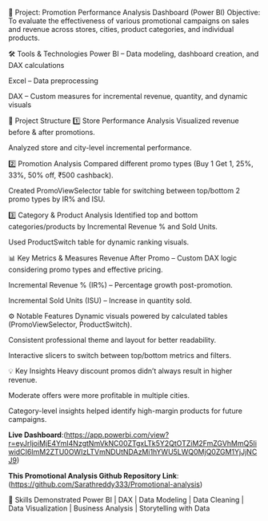 🧾 Project: Promotion Performance Analysis Dashboard (Power BI)
Objective:
 To evaluate the effectiveness of various promotional campaigns on sales and revenue across stores, cities, product categories, and individual products.

🛠️ Tools & Technologies
Power BI – Data modeling, dashboard creation, and DAX calculations

Excel – Data preprocessing

DAX – Custom measures for incremental revenue, quantity, and dynamic visuals


📁 Project Structure
1️⃣ Store Performance Analysis
Visualized revenue before & after promotions.

Analyzed store and city-level incremental performance.

2️⃣ Promotion Analysis
Compared different promo types (Buy 1 Get 1, 25%, 33%, 50% off, ₹500 cashback).

Created PromoViewSelector table for switching between top/bottom 2 promo types by IR% and ISU.

3️⃣ Category & Product Analysis
Identified top and bottom categories/products by Incremental Revenue % and Sold Units.

Used ProductSwitch table for dynamic ranking visuals.


📊 Key Metrics & Measures
Revenue After Promo – Custom DAX logic considering promo types and effective pricing.

Incremental Revenue % (IR%) – Percentage growth post-promotion.

Incremental Sold Units (ISU) – Increase in quantity sold.


⚙️ Notable Features
Dynamic visuals powered by calculated tables (PromoViewSelector, ProductSwitch).

Consistent professional theme and layout for better readability.

Interactive slicers to switch between top/bottom metrics and filters.


💡 Key Insights
Heavy discount promos didn’t always result in higher revenue.

Moderate offers were more profitable in multiple cities.

Category-level insights helped identify high-margin products for future campaigns.

**Live Dashboard**:(https://app.powerbi.com/view?r=eyJrIjoiMjE4YmI4NzgtNmVkNC00ZTgxLTk5Y2QtOTZiM2FmZGVhMmQ5IiwidCI6ImM2ZTU0OWIzLTVmNDUtNDAzMi1hYWU5LWQ0MjQ0ZGM1YjJjNCJ9)

**This Promotional Analysis Github Repository Link**:(https://github.com/Sarathreddy333/Promotional-analysis)


🧩 Skills Demonstrated
Power BI | DAX | Data Modeling | Data Cleaning | Data Visualization | Business Analysis | Storytelling with Data
